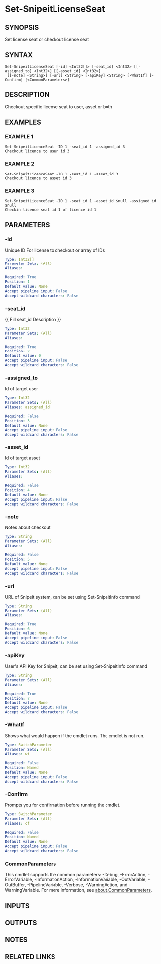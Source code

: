 ﻿---
external help file: SnipeitPS-help.xml
Module Name: SnipeitPS
online version:
schema: 2.0.0
---

# Set-SnipeitLicenseSeat

## SYNOPSIS
Set license seat or checkout license seat

## SYNTAX

```
Set-SnipeitLicenseSeat [-id] <Int32[]> [-seat_id] <Int32> [[-assigned_to] <Int32>] [[-asset_id] <Int32>]
 [[-note] <String>] [-url] <String> [-apiKey] <String> [-WhatIf] [-Confirm] [<CommonParameters>]
```

## DESCRIPTION
Checkout specific license seat to user, asset or both

## EXAMPLES

### EXAMPLE 1
```
Set-SnipeitLicenceSeat -ID 1 -seat_id 1 -assigned_id 3
Checkout licence to user id 3
```

### EXAMPLE 2
```
Set-SnipeitLicenceSeat -ID 1 -seat_id 1 -asset_id 3
Checkout licence to asset id 3
```

### EXAMPLE 3
```
Set-SnipeitLicenceSeat -ID 1 -seat_id 1 -asset_id $null -assigned_id $null
Checkin licence seat id 1 of licence id 1
```

## PARAMETERS

### -id
Unique ID For license to checkout or array of IDs

```yaml
Type: Int32[]
Parameter Sets: (All)
Aliases:

Required: True
Position: 1
Default value: None
Accept pipeline input: False
Accept wildcard characters: False
```

### -seat_id
{{ Fill seat_id Description }}

```yaml
Type: Int32
Parameter Sets: (All)
Aliases:

Required: True
Position: 2
Default value: 0
Accept pipeline input: False
Accept wildcard characters: False
```

### -assigned_to
Id of target user

```yaml
Type: Int32
Parameter Sets: (All)
Aliases: assigned_id

Required: False
Position: 3
Default value: None
Accept pipeline input: False
Accept wildcard characters: False
```

### -asset_id
Id of target asset

```yaml
Type: Int32
Parameter Sets: (All)
Aliases:

Required: False
Position: 4
Default value: None
Accept pipeline input: False
Accept wildcard characters: False
```

### -note
Notes about checkout

```yaml
Type: String
Parameter Sets: (All)
Aliases:

Required: False
Position: 5
Default value: None
Accept pipeline input: False
Accept wildcard characters: False
```

### -url
URL of Snipeit system, can be set using Set-SnipeitInfo command

```yaml
Type: String
Parameter Sets: (All)
Aliases:

Required: True
Position: 6
Default value: None
Accept pipeline input: False
Accept wildcard characters: False
```

### -apiKey
User's API Key for Snipeit, can be set using Set-SnipeitInfo command

```yaml
Type: String
Parameter Sets: (All)
Aliases:

Required: True
Position: 7
Default value: None
Accept pipeline input: False
Accept wildcard characters: False
```

### -WhatIf
Shows what would happen if the cmdlet runs.
The cmdlet is not run.

```yaml
Type: SwitchParameter
Parameter Sets: (All)
Aliases: wi

Required: False
Position: Named
Default value: None
Accept pipeline input: False
Accept wildcard characters: False
```

### -Confirm
Prompts you for confirmation before running the cmdlet.

```yaml
Type: SwitchParameter
Parameter Sets: (All)
Aliases: cf

Required: False
Position: Named
Default value: None
Accept pipeline input: False
Accept wildcard characters: False
```

### CommonParameters
This cmdlet supports the common parameters: -Debug, -ErrorAction, -ErrorVariable, -InformationAction, -InformationVariable, -OutVariable, -OutBuffer, -PipelineVariable, -Verbose, -WarningAction, and -WarningVariable. For more information, see [about_CommonParameters](http://go.microsoft.com/fwlink/?LinkID=113216).

## INPUTS

## OUTPUTS

## NOTES

## RELATED LINKS
